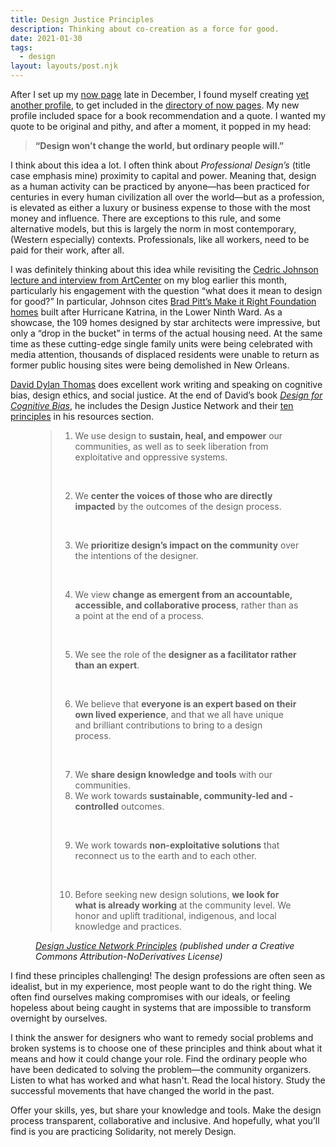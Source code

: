 ```yaml
---
title: Design Justice Principles
description: Thinking about co-creation as a force for good.
date: 2021-01-30
tags:
  - design
layout: layouts/post.njk
---
```


After I set up my [now page](/now/) late in December, I found myself creating [yet another profile](https://nownownow.com/p/Mu02), to get included in the [directory of now pages](https://nownownow.com/). My new profile included space for a book recommendation and a quote. I wanted my quote to be original and pithy, and after a moment, it popped in my head:

<blockquote><strong>“Design won’t change the world, but ordinary people will.”</strong></blockquote>

I think about this idea a lot. I often think about <em>Professional Design’s</em> (title case emphasis mine) proximity to capital and power. Meaning that, design as a human activity can be practiced by anyone&mdash;has been practiced for centuries in every human civilization all over the world&mdash;but as a profession, is elevated as either a luxury or business expense to those with the most money and influence. There are exceptions to this rule, and some alternative models, but this is largely the norm in most contemporary, (Western especially) contexts. Professionals, like all workers, need to be paid for their work, after all.

I was definitely thinking about this idea while revisiting the [Cedric Johnson lecture and interview from ArtCenter](/posts/2021-cedric-johnson-policing-education-inequality/) on my blog earlier this month, particularly his engagement with the question “what does it mean to design for good?” In particular, Johnson cites [Brad Pitt’s Make it Right Foundation homes](https://www.architecturaldigest.com/story/brad-pitt-make-it-right-foundation-new-orleans-katrina-lawsuit) built after Hurricane Katrina, in the Lower Ninth Ward. As a showcase, the 109 homes designed by star architects were impressive, but only a “drop in the bucket” in terms of the actual housing need. At the same time as these cutting-edge single family units were being celebrated with media attention, thousands of displaced residents were unable to return as former public housing sites were being demolished in New Orleans.

[David Dylan Thomas](https://www.daviddylanthomas.com/) does excellent work writing and speaking on cognitive bias, design ethics, and social justice. At the end of David’s book [<i>Design for Cognitive Bias</i>](https://abookapart.com/products/design-for-cognitive-bias), he includes the Design Justice Network and their [ten principles](https://designjustice.org/read-the-principles) in his resources section.

<figure>
    <blockquote cite="https://designjustice.org/read-the-principles">
   <ol>
   
   <li>We use design to <strong>sustain, heal, and empower</strong> our communities, as well as to seek liberation from exploitative and oppressive systems.

   &nbsp;
   </li>
   
   <li>We <strong>center the voices of those who are directly impacted</strong> by the outcomes of the design process.

   &nbsp;
   </li>
   
   <li>We <strong>prioritize design’s impact on the community</strong> over the intentions of the designer.

   &nbsp;
   </li>
   
   <li>We view <strong>change as emergent from an accountable, accessible, and collaborative process</strong>, rather than as a point at the end of a process.

   &nbsp;
   </li>
   
   <li>We see the role of the <strong>designer as a facilitator rather than an expert</strong>.

   &nbsp;
   </li>
   
   <li>We believe that <strong>everyone is an expert based on their own lived experience</strong>, and that we all have unique and brilliant contributions to bring to a design process.

   &nbsp;
   </li>
   
   <li>We <strong>share design knowledge and tools</strong> with our communities.
   &nbsp;
   </li>
   
   <li>We work towards <strong>sustainable, community-led and -controlled</strong> outcomes.

   &nbsp;
   </li>

   <li>We work towards <strong>non-exploitative solutions</strong> that reconnect us to the earth and to each other.

   &nbsp;
   </li>
   
   <li>Before seeking new design solutions, <strong>we look for what is already working</strong> at the community level. We honor and uplift traditional, indigenous, and local knowledge and practices.</li>

   </ol>
       </blockquote>
    <figcaption><cite><a href="https://designjustice.org/read-the-principles">Design Justice Network Principles</a> (published under a Creative Commons Attribution-NoDerivatives License)</cite></figcaption>
</figure>

I find these principles challenging! The design professions are often seen as idealist, but in my experience, most people want to do the right thing. We often find ourselves making compromises with our ideals, or feeling hopeless about being caught in systems that are impossible to transform overnight by ourselves.

I think the answer for designers who want to remedy social problems and broken systems is to choose one of these principles and think about what it means and how it could change your role. Find the ordinary people who have been dedicated to solving the problem&mdash;the community organizers. Listen to what has worked and what hasn't. Read the local history. Study the successful movements that have changed the world in the past. 

Offer your skills, yes, but share your knowledge and tools. Make the design process transparent, collaborative and inclusive. And hopefully, what you’ll find is you are practicing Solidarity, not merely Design.


